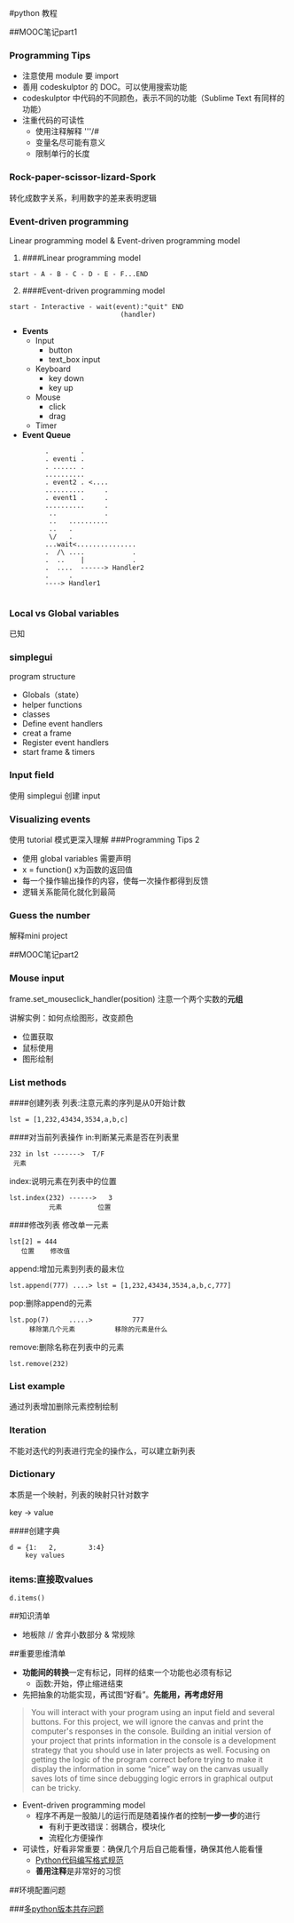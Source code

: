#python 教程


##MOOC笔记part1
### Programming Tips
- 注意使用 module 要 import
- 善用 codeskulptor 的 DOC。可以使用搜索功能
- codeskulptor 中代码的不同颜色，表示不同的功能（Sublime Text 有同样的功能）
- 注重代码的可读性
	- 使用注释解释 '''/#
	- 变量名尽可能有意义
	- 限制单行的长度

### Rock-paper-scissor-lizard-Spork

转化成数字关系，利用数字的差来表明逻辑

### Event-driven programming

Linear programming model & Event-driven programming model

1. ####Linear programming model

```
start - A - B - C - D - E - F...END
```
2. ####Event-driven programming model

```
start - Interactive - wait(event):"quit" END
							(handler)	
```

- **Events**
	- Input
		- button
		- text_box input
	- Keyboard
		- key down
		- key up
	- Mouse
		- click
		- drag
	- Timer
- **Event Queue**

```
		 .        . 
		 . eventi .
		 . ...... . 
		 ..........  
		 . event2 . <....
		 ..........     .
		 . event1 .     . 
		 ..........     .
		  ..            .
		  ..   ..........    
		  ..   .          
		  \/   .
		 ...wait<............... 
		 .  /\ ....            . 
		 .  ..    |            .
		 .  ....  ------> Handler2
		 .     .
		 ----> Handler1
 
```

### Local vs Global variables 
已知
### simplegui

program structure

- Globals（state）
- helper functions
- classes
- Define event handlers
- creat a frame
- Register event handlers
- start frame & timers

### Input field
使用 simplegui 创建 input
### Visualizing events
使用 tutorial 模式更深入理解
###Programming Tips 2
- 使用 global variables 需要声明
- x = function() x为函数的返回值
- 每一个操作输出操作的内容，使每一次操作都得到反馈
- 逻辑关系能简化就化到最简

### Guess the number
解释mini project


##MOOC笔记part2

### Mouse input
 frame.set_mouseclick_handler(position) 注意一个两个实数的**元组**
 
 讲解实例：如何点绘图形，改变颜色
 
 - 位置获取
 - 鼠标使用
 - 图形绘制

### List methods

####创建列表
列表:注意元素的序列是从0开始计数


```
lst = [1,232,43434,3534,a,b,c]
```
####对当前列表操作 
in:判断某元素是否在列表里


```
232 in lst ------->  T/F
 元素
```
index:说明元素在列表中的位置

```
lst.index(232) ------>   3
          元素         位置
```
####修改列表
修改单一元素

```
lst[2] = 444
   位置    修改值 
```
append:增加元素到列表的最末位


```
lst.append(777) ....> lst = [1,232,43434,3534,a,b,c,777]
```
pop:删除append的元素


```
lst.pop(7)     .....>          777
     移除第几个元素          移除的元素是什么
```

remove:删除名称在列表中的元素

```
lst.remove(232)
```
### List example
通过列表增加删除元素控制绘制

### Iteration
不能对迭代的列表进行完全的操作么，可以建立新列表

### Dictionary

本质是一个映射，列表的映射只针对数字

key -> value


####创建字典

```
d = {1:   2,        3:4}
    key values
```

### items:直接取values


```
d.items()
```
##知识清单

- 地板除 // 舍弃小数部分 & 常规除


##重要思维清单

- **功能间的转换**一定有标记，同样的结束一个功能也必须有标记
	- 函数:开始，停止缩进结束
- 先把抽象的功能实现，再试图“好看”。**先能用，再考虑好用**
> You will interact with your program using an input field and several buttons. For this project, we will ignore the canvas and print the computer's responses in the console. Building an initial version of your project that prints information in the console is a development strategy that you should use in later projects as well. Focusing on getting the logic of the program correct before trying to make it display the information in some “nice” way on the canvas usually saves lots of time since debugging logic errors in graphical output can be tricky.

- Event-driven programming model
	- 程序不再是一股脑儿的运行而是随着操作者的控制**一步一步**的进行
		- 有利于更改错误：弱耦合，模块化
		- 流程化方便操作
- 可读性，好看非常重要：确保几个月后自己能看懂，确保其他人能看懂
	- [Python代码编写格式规范](https://github.com/OpenMindClub/OMOOC.py/wiki/Python_Style_Guide)
	- **善用注释**是非常好的习惯



	
##环境配置问题

###[多python版本共存问题](http://tbb.co/managing-python-on-os-x-with-pyenv/)
